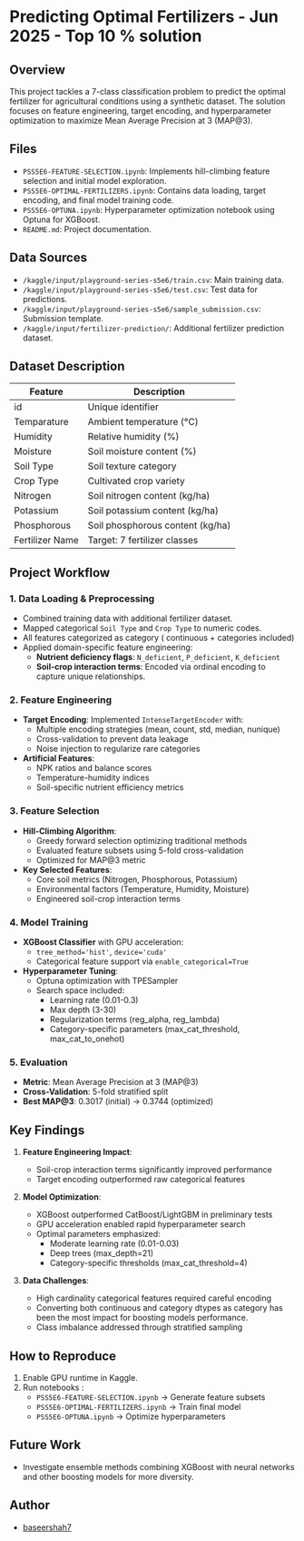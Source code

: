 # Predicting Optimal Fertilizers - Jun 2025 -  Top 10 % solution

## Overview
This project tackles a 7-class classification problem to predict the optimal fertilizer for agricultural conditions using a synthetic dataset. The solution focuses on feature engineering, target encoding, and hyperparameter optimization to maximize Mean Average Precision at 3 (MAP@3).

## Files
- `PSS5E6-FEATURE-SELECTION.ipynb`: Implements hill-climbing feature selection and initial model exploration.
- `PSS5E6-OPTIMAL-FERTILIZERS.ipynb`: Contains data loading, target encoding, and final model training code.
- `PSS5E6-OPTUNA.ipynb`: Hyperparameter optimization notebook using Optuna for XGBoost.
- `README.md`: Project documentation.

## Data Sources
- `/kaggle/input/playground-series-s5e6/train.csv`: Main training data.
- `/kaggle/input/playground-series-s5e6/test.csv`: Test data for predictions.
- `/kaggle/input/playground-series-s5e6/sample_submission.csv`: Submission template.
- `/kaggle/input/fertilizer-prediction/`: Additional fertilizer prediction dataset.

## Dataset Description
| Feature       | Description                          |
|---------------|--------------------------------------|
| id            | Unique identifier                    |
| Temparature   | Ambient temperature (°C)            |
| Humidity      | Relative humidity (%)                |
| Moisture      | Soil moisture content (%)            |
| Soil Type     | Soil texture category                |
| Crop Type     | Cultivated crop variety              |
| Nitrogen      | Soil nitrogen content (kg/ha)        |
| Potassium     | Soil potassium content (kg/ha)       |
| Phosphorous   | Soil phosphorous content (kg/ha)     |
| Fertilizer Name| Target: 7 fertilizer classes        |

## Project Workflow

### 1. Data Loading & Preprocessing
- Combined training data with additional fertilizer dataset.
- Mapped categorical `Soil Type` and `Crop Type` to numeric codes.
- All features categorized as category ( continuous + categories included)
- Applied domain-specific feature engineering:
  - **Nutrient deficiency flags**: `N_deficient`, `P_deficient`, `K_deficient`
  - **Soil-crop interaction terms**: Encoded via ordinal encoding to capture unique relationships.

### 2. Feature Engineering
- **Target Encoding**: Implemented `IntenseTargetEncoder` with:
  - Multiple encoding strategies (mean, count, std, median, nunique)
  - Cross-validation to prevent data leakage
  - Noise injection to regularize rare categories
- **Artificial Features**:
  - NPK ratios and balance scores
  - Temperature-humidity indices
  - Soil-specific nutrient efficiency metrics

### 3. Feature Selection
- **Hill-Climbing Algorithm**:
  - Greedy forward selection optimizing traditional methods
  - Evaluated feature subsets using 5-fold cross-validation
  - Optimized for MAP@3 metric
- **Key Selected Features**:
  - Core soil metrics (Nitrogen, Phosphorous, Potassium)
  - Environmental factors (Temperature, Humidity, Moisture)
  - Engineered soil-crop interaction terms

### 4. Model Training
- **XGBoost Classifier** with GPU acceleration:
  - `tree_method='hist'`, `device='cuda'`
  - Categorical feature support via `enable_categorical=True`
- **Hyperparameter Tuning**:
  - Optuna optimization with TPESampler
  - Search space included:
    - Learning rate (0.01-0.3)
    - Max depth (3-30)
    - Regularization terms (reg_alpha, reg_lambda)
    - Category-specific parameters (max_cat_threshold, max_cat_to_onehot)

### 5. Evaluation
- **Metric**: Mean Average Precision at 3 (MAP@3)
- **Cross-Validation**: 5-fold stratified split
- **Best MAP@3**: 0.3017 (initial) → 0.3744 (optimized)

## Key Findings
1. **Feature Engineering Impact**:
   - Soil-crop interaction terms significantly improved performance
   - Target encoding outperformed raw categorical features

2. **Model Optimization**:
   - XGBoost outperformed CatBoost/LightGBM in preliminary tests
   - GPU acceleration enabled rapid hyperparameter search
   - Optimal parameters emphasized:
     - Moderate learning rate (0.01-0.03)
     - Deep trees (max_depth=21)
     - Category-specific thresholds (max_cat_threshold=4)

3. **Data Challenges**:
   - High cardinality categorical features required careful encoding
   - Converting both continuous and category dtypes as category has been the most impact for boosting models performance.
   - Class imbalance addressed through stratified sampling

## How to Reproduce
1. Enable GPU runtime in Kaggle.
2. Run notebooks :
   - `PSS5E6-FEATURE-SELECTION.ipynb` → Generate feature subsets
   - `PSS5E6-OPTIMAL-FERTILIZERS.ipynb` → Train final model
   - `PSS5E6-OPTUNA.ipynb` → Optimize hyperparameters

## Future Work
- Investigate ensemble methods combining XGBoost with neural networks and other boosting models for more diversity.

## Author
- [baseershah7](https://github.com/baseershah7)
